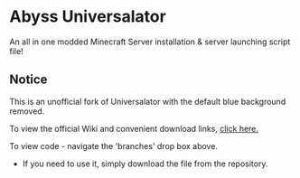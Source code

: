 # Abyss Universalator
An all in one modded Minecraft Server installation & server launching script file!

## Notice
This is an unofficial fork of Universalator with the default blue background removed.

To view the official Wiki and convenient download links, [click here.](https://github.com/nanonestor/universalator/wiki)

To view code - navigate the 'branches' drop box above.
- If you need to use it, simply download the file from the repository.

